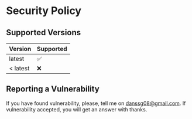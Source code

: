 # Security Policy

## Supported Versions

| Version  | Supported          |
| -------  | ------------------ |
| latest   | :white_check_mark: |
| < latest | :x:                |

## Reporting a Vulnerability

If you have found vulnerability, please, tell me on danssg08@gmail.com. If vulnerability accepted, you will get an answer with thanks.
